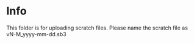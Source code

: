 # Info
This folder is for uploading scratch files.
Please name the scratch file as vN-M_yyyy-mm-dd.sb3
